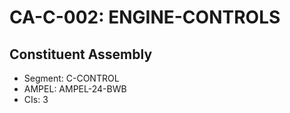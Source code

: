 # CA-C-002: ENGINE-CONTROLS

## Constituent Assembly
- Segment: C-CONTROL
- AMPEL: AMPEL-24-BWB
- CIs: 3
